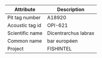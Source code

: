| Attribute  | Description |
| ------------- | ------------- |
| Pit tag number | A18920 |
| Acoustic tag id | OPI-621 |
| Scientific name | Dicentrarchus labrax |
| Common name | bar européen |
| Project | FISHINTEL |